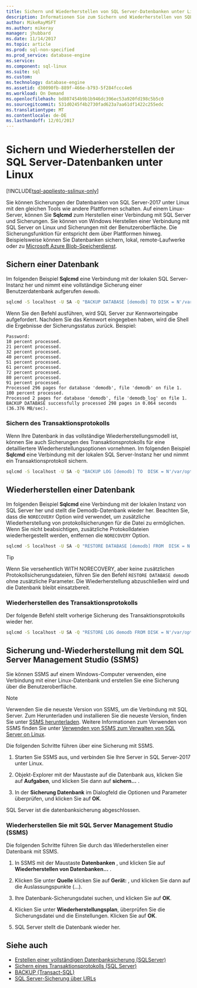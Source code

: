 ```yaml
---
title: Sichern und Wiederherstellen von SQL Server-Datenbanken unter Linux | Microsoft Docs
description: Informationen Sie zum Sichern und Wiederherstellen von SQL Server-Datenbanken unter Linux.
author: MikeRayMSFT
ms.author: mikeray
manager: jhubbard
ms.date: 11/14/2017
ms.topic: article
ms.prod: sql-non-specified
ms.prod_service: database-engine
ms.service: 
ms.component: sql-linux
ms.suite: sql
ms.custom: 
ms.technology: database-engine
ms.assetid: d30090fb-889f-466e-b793-5f284fccc4e6
ms.workload: On Demand
ms.openlocfilehash: bd807454b9b1b946dc396ec53a920fd198c5b5c0
ms.sourcegitcommit: 531d0245f4b2730fad623a7aa61df1422c255edc
ms.translationtype: MT
ms.contentlocale: de-DE
ms.lasthandoff: 12/01/2017
---
```

# <a name="backup-and-restore-sql-server-databases-on-linux"></a>Sichern und Wiederherstellen der SQL Server-Datenbanken unter Linux

[!INCLUDE[tsql-appliesto-sslinux-only](../includes/tsql-appliesto-sslinux-only.md)]

Sie können Sicherungen der Datenbanken von SQL Server-2017 unter Linux mit den gleichen Tools wie andere Plattformen schalten. Auf einem Linux-Server, können Sie **Sqlcmd** zum Herstellen einer Verbindung mit SQL Server und Sicherungen. Sie können von Windows Herstellen einer Verbindung mit SQL Server on Linux und Sicherungen mit der Benutzeroberfläche. Die Sicherungsfunktion für entspricht dem über Plattformen hinweg. Beispielsweise können Sie Datenbanken sichern, lokal, remote-Laufwerke oder zu [Microsoft Azure Blob-Speicherdienst](../relational-databases/backup-restore/sql-server-backup-to-url.md).

## <a name="backup-a-database"></a>Sichern einer Datenbank

Im folgenden Beispiel **Sqlcmd** eine Verbindung mit der lokalen SQL Server-Instanz her und nimmt eine vollständige Sicherung einer Benutzerdatenbank aufgerufen `demodb`.

```bash
sqlcmd -S localhost -U SA -Q "BACKUP DATABASE [demodb] TO DISK = N'/var/opt/mssql/data/demodb.bak' WITH NOFORMAT, NOINIT, NAME = 'demodb-full', SKIP, NOREWIND, NOUNLOAD, STATS = 10"
```

Wenn Sie den Befehl ausführen, wird SQL Server zur Kennworteingabe aufgefordert. Nachdem Sie das Kennwort eingegeben haben, wird die Shell die Ergebnisse der Sicherungsstatus zurück. Beispiel:

```
Password:
10 percent processed.
21 percent processed.
32 percent processed.
40 percent processed.
51 percent processed.
61 percent processed.
72 percent processed.
80 percent processed.
91 percent processed.
Processed 296 pages for database 'demodb', file 'demodb' on file 1.
100 percent processed.
Processed 2 pages for database 'demodb', file 'demodb_log' on file 1.
BACKUP DATABASE successfully processed 298 pages in 0.064 seconds (36.376 MB/sec).
```

### <a name="backup-the-transaction-log"></a>Sichern des Transaktionsprotokolls

Wenn Ihre Datenbank in das vollständige Wiederherstellungsmodell ist, können Sie auch Sicherungen des Transaktionsprotokolls für eine detailliertere Wiederherstellungsoptionen vornehmen. Im folgenden Beispiel **Sqlcmd** eine Verbindung mit der lokalen SQL Server-Instanz her und nimmt ein Transaktionsprotokoll sichern.

```bash
sqlcmd -S localhost -U SA -Q "BACKUP LOG [demodb] TO  DISK = N'/var/opt/mssql/data/demodb_LogBackup.bak' WITH NOFORMAT, NOINIT,  NAME = N'demodb_LogBackup', NOSKIP, NOREWIND, NOUNLOAD, STATS = 5"
```

## <a name="restore-a-database"></a>Wiederherstellen einer Datenbank

Im folgenden Beispiel **Sqlcmd** eine Verbindung mit der lokalen Instanz von SQL Server her und stellt die Demodb-Datenbank wieder her. Beachten Sie, dass die `NORECOVERY` Option wird verwendet, um zusätzliche Wiederherstellung von protokollsicherungen für die Datei zu ermöglichen. Wenn Sie nicht beabsichtigen, zusätzliche Protokolldateien wiederhergestellt werden, entfernen die `NORECOVERY` Option.

```bash
sqlcmd -S localhost -U SA -Q "RESTORE DATABASE [demodb] FROM  DISK = N'/var/opt/mssql/data/demodb.bak' WITH  FILE = 1,  NOUNLOAD,  REPLACE, NORECOVERY, STATS = 5"
```

> [!TIP]
> Wenn Sie versehentlich WITH NORECOVERY, aber keine zusätzlichen Protokollsicherungsdateien, führen Sie den Befehl `RESTORE DATABASE demodb` ohne zusätzliche Parameter. Die Wiederherstellung abzuschließen wird und die Datenbank bleibt einsatzbereit.

### <a name="restore-the-transaction-log"></a>Wiederherstellen des Transaktionsprotokolls

Der folgende Befehl stellt vorherige Sicherung des Transaktionsprotokolls wieder her.

```bash
sqlcmd -S localhost -U SA -Q "RESTORE LOG demodb FROM DISK = N'/var/opt/mssql/data/demodb_LogBackup.bak'"
```

## <a name="backup-and-restore-with-sql-server-management-studio-ssms"></a>Sicherung und-Wiederherstellung mit dem SQL Server Management Studio (SSMS)

Sie können SSMS auf einem Windows-Computer verwenden, eine Verbindung mit einer Linux-Datenbank und erstellen Sie eine Sicherung über die Benutzeroberfläche.

>[!NOTE] 
> Verwenden Sie die neueste Version von SSMS, um die Verbindung mit SQL Server. Zum Herunterladen und installieren Sie die neueste Version, finden Sie unter [SSMS herunterladen](../ssms/download-sql-server-management-studio-ssms.md). Weitere Informationen zum Verwenden von SSMS finden Sie unter [Verwenden von SSMS zum Verwalten von SQL Server on Linux](sql-server-linux-manage-ssms.md).

Die folgenden Schritte führen über eine Sicherung mit SSMS. 

1. Starten Sie SSMS aus, und verbinden Sie Ihre Server in SQL Server-2017 unter Linux.

1. Objekt-Explorer mit der Maustaste auf die Datenbank aus, klicken Sie auf **Aufgaben**, und klicken Sie dann auf **sichern...** .

1. In der **Sicherung Datenbank** im Dialogfeld die Optionen und Parameter überprüfen, und klicken Sie auf **OK**.
 
SQL Server ist die datenbanksicherung abgeschlossen.

### <a name="restore-with-sql-server-management-studio-ssms"></a>Wiederherstellen Sie mit SQL Server Management Studio (SSMS) 

Die folgenden Schritte führen Sie durch das Wiederherstellen einer Datenbank mit SSMS.

1. In SSMS mit der Maustaste **Datenbanken** , und klicken Sie auf **Wiederherstellen von Datenbanken...** . 

1. Klicken Sie unter **Quelle** klicken Sie auf **Gerät:** , und klicken Sie dann auf die Auslassungspunkte (...).

1. Ihre Datenbank-Sicherungsdatei suchen, und klicken Sie auf **OK**. 

1. Klicken Sie unter **Wiederherstellungsplan**, überprüfen Sie die Sicherungsdatei und die Einstellungen. Klicken Sie auf **OK**. 

1. SQL Server stellt die Datenbank wieder her. 

## <a name="see-also"></a>Siehe auch

* [Erstellen einer vollständigen Datenbanksicherung (SQLServer)](../relational-databases/backup-restore/create-a-full-database-backup-sql-server.md)
* [Sichern eines Transaktionsprotokolls (SQL Server)](../relational-databases/backup-restore/back-up-a-transaction-log-sql-server.md)
* [BACKUP (Transact-SQL)](../t-sql/statements/backup-transact-sql.md)
* [SQL Server-Sicherung über URLs](../relational-databases/backup-restore/sql-server-backup-to-url.md)
